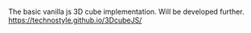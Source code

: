 The basic vanilla js 3D cube implementation.
Will be developed further.
https://technostyle.github.io/3DcubeJS/
